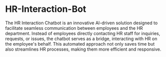 # HR-Interaction-Bot
 The HR Interaction Chatbot is an innovative AI-driven solution designed to facilitate seamless communication between employees and the HR department. Instead of employees directly contacting HR staff for inquiries, requests, or issues, the chatbot serves as a bridge, interacting with HR on the employee's behalf. This automated approach not only saves time but also streamlines HR processes, making them more efficient and responsive.
